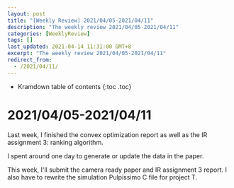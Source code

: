 ```yaml
---
layout: post
title: "[Weekly Review] 2021/04/05-2021/04/11"
description: "The weekly review 2021/04/05-2021/04/11"
categories: [WeeklyReview]
tags: []
last_updated: 2021-04-14 11:31:00 GMT+8
excerpt: "The weekly review 2021/04/05-2021/04/11"
redirect_from:
  - /2021/04/11/
---
```


* Kramdown table of contents
{:toc .toc}
# 2021/04/05-2021/04/11

Last week, I finished the convex optimization report as well as the IR assignment 3: ranking algorithm.

I spent around one day to generate or update the data in the paper.

This week, I'll submit the camera ready paper and IR assignment 3 report. I also have to rewrite the simulation Pulpissimo C file for project T.


